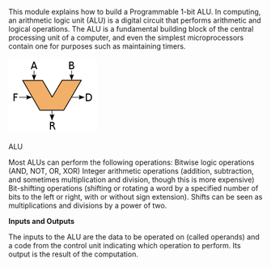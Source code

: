 This module explains how to build a Programmable 1-bit ALU. In computing, an arithmetic logic unit (ALU) is a digital circuit that performs arithmetic and logical operations. The ALU is a fundamental building block of the central processing unit of a computer, and even the simplest microprocessors contain one for purposes such as maintaining timers.

<img src="images/ALU_symbol.png">

ALU

Most ALUs can perform the following operations:
Bitwise logic operations (AND, NOT, OR, XOR)
Integer arithmetic operations (addition, subtraction, and sometimes multiplication and division, though this is more expensive)
Bit-shifting operations (shifting or rotating a word by a specified number of bits to the left or right, with or without sign extension). Shifts can be seen as multiplications and divisions by a power of two.

**Inputs and Outputs**

The inputs to the ALU are the data to be operated on (called operands) and a code from the control unit indicating which operation to perform. Its output is the result of the computation.
